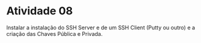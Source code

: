 # Atividade 08
Instalar a instalação do SSH Server e de um SSH Client (Putty ou outro) e a criação das Chaves Pública e Privada.
